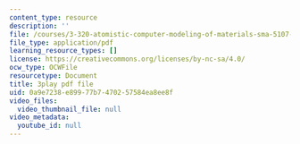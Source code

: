 ```yaml
---
content_type: resource
description: ''
file: /courses/3-320-atomistic-computer-modeling-of-materials-sma-5107-spring-2005/0a9e7238e89977b7470257584ea8ee8f_qOTTNo9iXJc.pdf
file_type: application/pdf
learning_resource_types: []
license: https://creativecommons.org/licenses/by-nc-sa/4.0/
ocw_type: OCWFile
resourcetype: Document
title: 3play pdf file
uid: 0a9e7238-e899-77b7-4702-57584ea8ee8f
video_files:
  video_thumbnail_file: null
video_metadata:
  youtube_id: null
---
```

